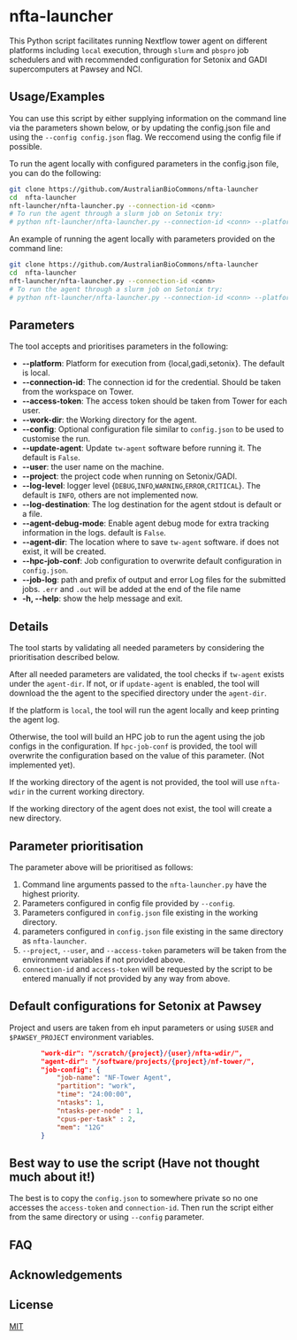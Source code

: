 # nfta-launcher

This Python script facilitates running Nextflow tower agent on different platforms including `local` execution, through `slurm` and `pbspro` job schedulers and with recommended configuration for Setonix and GADI supercomputers at Pawsey and NCI. 


## Usage/Examples
You can use this script by either supplying information on the command line via the parameters shown below, or by updating the config.json file and using the `--config config.json` flag. We reccomend using the config file if possible.


To run the agent locally with configured parameters in the config.json file, you can do the following:

```bash
git clone https://github.com/AustralianBioCommons/nfta-launcher
cd  nfta-launcher
nft-launcher/nfta-launcher.py --connection-id <conn>
# To run the agent through a slurm job on Setonix try:
# python nft-launcher/nfta-launcher.py --connection-id <conn> --platform setonix --config config.json --access-token --use
```

An example of running the agent locally with parameters provided on the command line:

```bash
git clone https://github.com/AustralianBioCommons/nfta-launcher
cd  nfta-launcher
nft-launcher/nfta-launcher.py --connection-id <conn>
# To run the agent through a slurm job on Setonix try:
# python nft-launcher/nfta-launcher.py --connection-id <conn> --platform setonix  --access-token xxxx --work-dir /path/to/dir

```


## Parameters

The tool accepts and prioritises parameters in the following:

+ **--platform**: Platform for execution from {local,gadi,setonix}. The default is local.
+ **--connection-id**: The connection id for the credential. Should be taken from the workspace on Tower.
+ **--access-token**: The access token should be taken from Tower for each user.
+ **--work-dir**: the Working directory for the agent.
+ **--config**: Optional configuration file similar to `config.json` to be used to customise the run.
+ **--update-agent**: Update `tw-agent` software before running it. The default is `False`.
+ **--user**: the user name on the machine.
+ **--project**: the project code when running on Setonix/GADI.
+ **--log-level**: logger level {`DEBUG`,`INFO`,`WARNING`,`ERROR`,`CRITICAL`}. The default is `INFO`, others are not implemented now.
+ **--log-destination**: The log destination for the agent stdout is default or a file.
+ **--agent-debug-mode**:  Enable agent debug mode for extra tracking information in the logs. default is `False`.
+ **--agent-dir**: The location where to save `tw-agent` software. if does not exist, it will be created.
+ **--hpc-job-conf**: Job configuration to overwrite default configuration in `config.json`.
+ **--job-log**:  path and prefix of output and error Log files for the submitted jobs. `.err` and `.out` will be added at the end of the file name
+ **-h, --help**: show the help message and exit.

## Details

The tool starts by validating all needed parameters by considering the prioritisation described below.

After all needed parameters are validated, the tool checks if `tw-agent` exists under the `agent-dir`. If not, or if `update-agent` is enabled, the tool will download the the agent to the specified directory under the `agent-dir`.

If the platform is `local`, the tool will run the agent locally and keep printing the agent log.

Otherwise, the tool will build an HPC job to run the agent using the job configs in the configuration. If `hpc-job-conf` is provided, the tool will overwrite the configuration based on the value of this parameter. (Not implemented yet).

If the working directory of the agent is not provided, the tool will use `nfta-wdir` in the current working directory.

If the working directory of the agent does not exist, the tool will create a new directory.

## Parameter prioritisation

The parameter above will be prioritised as follows:

1. Command line arguments passed to the `nfta-launcher.py` have the highest priority.
2. Parameters configured in config file provided by `--config`.
3. Parameters configured in `config.json` file existing in the working directory.
4. parameters configured in `config.json` file existing in the same directory as `nfta-launcher`.
5. `--project`, `--user`, and `--access-token` parameters will be taken from the environment variables if not provided above.
6. `connection-id` and `access-token` will be requested by the script to be entered manually if not provided by any way from above.


## Default configurations for Setonix at Pawsey

Project and users are taken from eh input parameters or using `$USER` and `$PAWSEY_PROJECT` environment variables.

```json
        "work-dir": "/scratch/{project}/{user}/nfta-wdir/",
        "agent-dir": "/software/projects/{project}/nf-tower/",
        "job-config": {
            "job-name": "NF-Tower Agent",
            "partition": "work",
            "time": "24:00:00",
            "ntasks": 1,
            "ntasks-per-node" : 1,
            "cpus-per-task" : 2,
            "mem": "12G"
        }
``` 


## Best way to use the script (Have not thought much about it!)


The best is to copy the `config.json` to somewhere private so no one accesses the `access-token` and `connection-id`. Then run the script either from the same directory or using `--config` parameter. 

## FAQ




## Acknowledgements


## License

[MIT](https://choosealicense.com/licenses/mit/)

